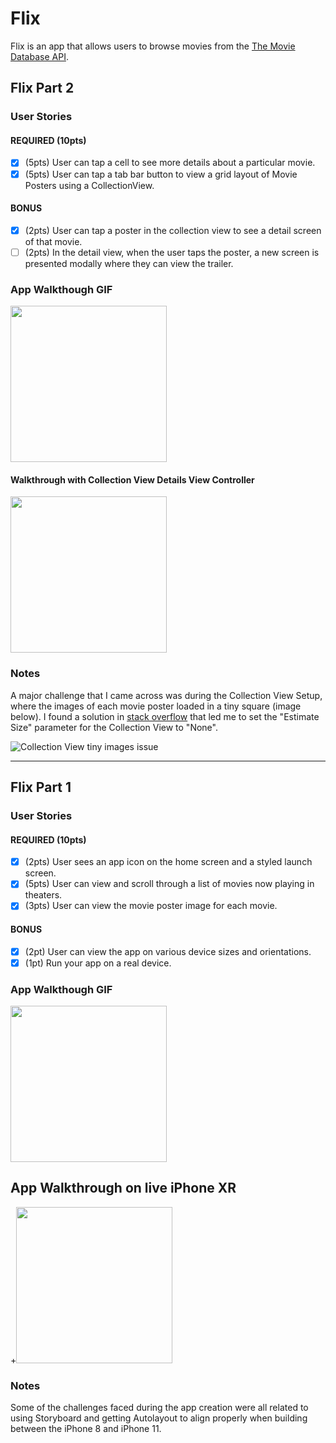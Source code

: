 # Flix

Flix is an app that allows users to browse movies from the [The Movie Database API](http://docs.themoviedb.apiary.io/#).

## Flix Part 2

### User Stories

#### REQUIRED (10pts)
- [x] (5pts) User can tap a cell to see more details about a particular movie.
- [x] (5pts) User can tap a tab bar button to view a grid layout of Movie Posters using a CollectionView.

#### BONUS
- [x] (2pts) User can tap a poster in the collection view to see a detail screen of that movie.
- [ ] (2pts) In the detail view, when the user taps the poster, a new screen is presented modally where they can view the trailer.

### App Walkthough GIF

<img src="https://imgur.com/OaFuqv3.gif" width=250><br>

#### Walkthrough with Collection View Details View Controller
<img src="https://imgur.com/mp8XP6t.gif" width=250><br>

### Notes
A major challenge that I came across was during the Collection View Setup, where the images of each movie poster loaded in a tiny square (image below). I found a solution in [stack overflow](https://stackoverflow.com/questions/56840665/why-on-xcode-11-uicollectionviewcell-changes-size-as-soon-as-you-scroll-i-alre) that led me to set the "Estimate Size" parameter for the Collection View to "None".

![Collection View tiny images issue](https://imgur.com/X9hja2B.png)

---

## Flix Part 1

### User Stories

#### REQUIRED (10pts)
- [x] (2pts) User sees an app icon on the home screen and a styled launch screen.
- [x] (5pts) User can view and scroll through a list of movies now playing in theaters.
- [x] (3pts) User can view the movie poster image for each movie.

#### BONUS
- [x] (2pt) User can view the app on various device sizes and orientations.
- [x] (1pt) Run your app on a real device.

### App Walkthough GIF

<img src="https://imgur.com/49aeJYQ.gif" width=250><br>

## App Walkthrough on live iPhone XR

+<img src="/flixster_real_iphone_xr-min.gif?raw=true" width="250px">

### Notes
Some of the challenges faced during the app creation were all related to using Storyboard and getting Autolayout to align properly when building between the iPhone 8 and iPhone 11.

